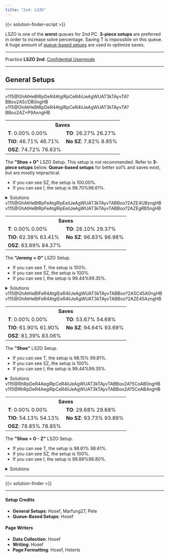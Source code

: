 ```yaml
---
title: "2nd: LSZO"
---
```

<head>
<meta
    name="description"
    content="LSZO 2nd's Standard and Queue-Based Setups"
  />
  {{< solution-finder-script >}}
</head>

LSZO is one of the **worst** queues for 2nd PC. **3-piece setups** are preferred in order to increase solve percentage. Saving <span class="mino">T</span> is impossible on this queue. A huge amount of <a href="#queue-based-setups">queue-based setups</a> are used to optimize saves.
<hr class="small">

Practice **LSZO 2nd**: [Confidential Usermode](https://himitsuconfidential.github.io/downstack-practice/usermode.html/=[LSZO]p4,*p7)
___
## General Setups
<hr class="small">
<div class="second-setup-body">
	<div class="second-setup-display">
		<div class="setup-image">
			<figfumen id="2nd-lszo-shoe+o" class="with180">v115@GhAtHeBtRpDeR4AtglRpCeR4ilJeAgWUAT3kTAyvTA?BBoo2A5//DB0ngHB</figfumen>
            <figfumen id="2nd-lszo-shoe+o" class="no180">v115@GhAtHeBtRpDeR4AtglRpCeR4ilJeAgWUAT3kTAyvTA?BBoo2AZ+P9AxngHB</figfumen>
		</div>
		<div class="setup-info">
			<table>			
				<tr>		
					<th colspan=2>Saves</th>	
				</tr>		
				<tr>		
					<td>	
						<strong>T</strong>: 
						<span title='0/5040' class='no180'>0.00%</span>
						<span title='0/5040' class='with180'>0.00%</span>
					</td>	
					<td>	
						<strong>TO</strong>: 
						<span title='1324/5040' class='no180'>26.27%</span>
						<span title='1324/5040' class='with180'>26.27%</span>
					</td>	
				</tr>		
				<tr>		
					<td>	
						<strong>TIO</strong>: 
						<span title='2354/5040' class='no180'>46.71%</span>
						<span title='2354/5040' class='with180'>46.71%</span>
					</td>	
					<td>	
						<strong>No SZ</strong>: 
						<span title='394/5040' class='no180'>7.82%</span>
						<span title='446/5040' class='with180'>8.85%</span>
					</td>	
				</tr>		
				<tr>		
					<td>	
						<strong>OSZ</strong>: 
						<span title='3766/5040' class='no180'>74.72%</span>
						<span title='3862/5040' class='with180'>76.63%</span>
					</td>	
					<td>
						<saves src="2nd-lszo-shoe+o">
					</td>
				</tr>		
			</table>								
		</div>
		<div class="setup-writeup">
			<p>The <strong>"Shoe + O"</strong> LSZO Setup. This setup is not recommended. Refer to <strong>3-piece setups</strong> below. <strong>Queue-based setups</strong> for better sol% and saves exist, but are mostly impractical.
			<ul>
				<li>If you can see <span class="mino">SZ</span>, the setup is <span title="5040/5040">100.00%</span>.</li>
				<li>If you can see <span class="mino">I</span>, the setup is <span class="with180">98.70%</span><span class="no180">98.61%</span>.</li>
			</ul>
			</p>
		</div>
	</div>
	<details>
		<summary>Solutions</summary>
		<div>
			<h4>Minimals</h4>
			<div class="solutions no180">
				<figfumen size="16">v115@9gRpwhhlh0R4A8Rpwhwwglg0R4D8whxwg0F8whwwgl?E8JeAgWTADX7rDy4CwBFbEEBQVk2AFrvAA</figfumen>
				<figfumen size="16">v115@9gRph0ilR4A8Rpg0wwglAtR4D8xwBtF8g0wwAtE8Je?AgWTADX7rDy4CwBFbsABW1ZOBFrvAA</figfumen>
				<figfumen size="16">v115@9gilzhR4A8glywRpR4D8BtRpF8wwBtE8JeAgWTADX7?rDy4CwBFbsABRVsABFrvAA</figfumen>
				<figfumen size="16">v115@9gRpBtywR4A8Rpg0BtwwR4D8zhF8i0E8JeAgWTADX7?rDy4CwBFbU9AYVOVBFrvAA</figfumen>
				<figfumen size="16">v115@9gRph0wwzhA8Rpg0xwilD8BtwwglF8g0BtE8JeAgWT?ADX7rDy4CwBFbU9AS1Y9AFrvAA</figfumen>
				<figfumen size="16">v115@9gRpwhQ4BtywA8RpwhR4BtwwD8whilF8whglQ4E8Je?AgWTADX7rDy4CwBFbU9AQVk2AFrvAA</figfumen>
				<figfumen size="16">v115@9gRpBtywR4A8RpzhR4D8g0BtwwF8i0E8JeAgWSADX7?rDy4CwBFb8UBu/gRAyfAAA</figfumen>
				<figfumen size="16">v115@9gRpwwhlh0R4A8Rpxwglg0R4D8Btglg0F8wwBtE8Je?AgWSADX7rDy4CwBFbkRBO0wRAyfAAA</figfumen>
				<figfumen size="16">v115@9gRpBtilR4A8Rpwwi0R4D8xwglg0F8wwBtE8JeAgWS?ADX7rDy4CwBFb0KBusnRAyfAAA</figfumen>
				<figfumen size="16">v115@9gi0wwilR4A8zhglAtR4D8xwBtF8g0wwAtE8JeAgWS?ADX7rDy4CwBFb0KBusnRAyfAAA</figfumen>
			</div>
			<div class="solutions with180">
				<figfumen size="16">v115@9gRpwhhlh0R4A8Rpwhwwglg0R4D8whxwg0F8whwwgl?E8JeAgWTADX7rDy4CwBFbEEBQVk2AFrvAA</figfumen>
				<figfumen size="16">v115@9gRph0ilR4A8Rpg0wwglAtR4D8xwBtF8g0wwAtE8Je?AgWTADX7rDy4CwBFbsABW1ZOBFrvAA</figfumen>
				<figfumen size="16">v115@9gilzhR4A8glywRpR4D8BtRpF8wwBtE8JeAgWTADX7?rDy4CwBFbsABRVsABFrvAA</figfumen>
				<figfumen size="16">v115@9gRpBtywR4A8Rpg0BtwwR4D8zhF8i0E8JeAgWTADX7?rDy4CwBFbU9AYVOVBFrvAA</figfumen>
				<figfumen size="16">v115@9gRph0wwzhA8Rpg0xwilD8BtwwglF8g0BtE8JeAgWT?ADX7rDy4CwBFbU9AS1Y9AFrvAA</figfumen>
				<figfumen size="16">v115@9gRpglQ4BtywA8RpglR4BtwwD8zhF8hlQ4E8JeAgWT?ADX7rDy4CwBFbU9ARl+5AFrvAA</figfumen>
				<figfumen size="16">v115@9gRpwhQ4BtywA8RpwhR4BtwwD8whilF8whglQ4E8Je?AgWTADX7rDy4CwBFbU9AQVk2AFrvAA</figfumen>
				<figfumen size="16">v115@9gRpBtywR4A8RpzhR4D8g0BtwwF8i0E8JeAgWSADX7?rDy4CwBFb8UBu/gRAyfAAA</figfumen>
				<figfumen size="16">v115@9gRpwwhlh0R4A8Rpxwglg0R4D8Btglg0F8wwBtE8Je?AgWSADX7rDy4CwBFbkRBO0wRAyfAAA</figfumen>
				<figfumen size="16">v115@9gRpBtg0zhA8RpwwBtilD8xwg0glF8wwh0E8JeAgWS?ADX7rDy4CwBFb0KBusnRAyfAAA</figfumen>
				<figfumen size="16">v115@9gRpBtilR4A8Rpwwi0R4D8xwglg0F8wwBtE8JeAgWS?ADX7rDy4CwBFb0KBusnRAyfAAA</figfumen>
				<figfumen size="16">v115@9gi0wwilR4A8zhglAtR4D8xwBtF8g0wwAtE8JeAgWS?ADX7rDy4CwBFb0KBusnRAyfAAA</figfumen>
			</div>
			<hr class="small">
			<h4>Extras</h4>
			<div>
				<figfumen size="16">v115@9gzhilR4A8i0wwglAtR4D8xwBtF8g0wwAtE8JeAgWs?AlEvXEhoo2AmXyTASILdD2488AwWM2ABlClEFMVABBoo2AS?7HOBwngHB</figfumen>
				<figfumen size="16">v115@9gRpzhywA8RpilR4wwD8BtR4F8glBtE8JeAgWsAlEv?XEhoo2AmXyTASILdD2488AQPM2ABlClEFMVABBoo2AT4nAB?yngHB</figfumen>
			</div>
		</div>
	</details>
</div>
<div class="second-setup-body">
    <div class="second-setup-display">
		<div class="setup-image">
			<figfumen id="2nd-lszo-hill+o" class="with180">v115@GhAtHeBtRpFeAtglRpEeilJeAgWUAT3kTAyvTABBoo?2AZE4UBzngHB</figfumen>
			<figfumen id="2nd-lszo-hill+o" class="no180">v115@GhAtHeBtRpFeAtglRpEeilJeAgWUAT3kTAyvTABBoo?2AZEgRB5ngHB</figfumen>
		</div>
		<div class="setup-info">
			<table>			
				<tr>		
					<th colspan=2>Saves</th>	
				</tr>		
				<tr>		
					<td>	
						<strong>T</strong>: 
						<span title='0/5040' class='no180'>0.00%</span>
						<span title='0/5040' class='with180'>0.00%</span>
					</td>	
					<td>	
						<strong>TO</strong>: 
						<span title='1416/5040' class='no180'>28.10%</span>
						<span title='1480/5040' class='with180'>29.37%</span>
					</td>	
				</tr>		
				<tr>		
					<td>	
						<strong>TIO</strong>: 
						<span title='3144/5040' class='no180'>62.38%</span>
						<span title='3196/5040' class='with180'>63.41%</span>
					</td>	
					<td>	
						<strong>No SZ</strong>: 
						<span title='4880/5040' class='no180'>96.83%</span>
						<span title='4888/5040' class='with180'>96.98%</span>
					</td>	
				</tr>		
				<tr>		
					<td>	
						<strong>OSZ</strong>: 
						<span title='4228/5040' class='no180'>83.89%</span>
						<span title='4252/5040' class='with180'>84.37%</span>
					</td>	
					<td>
						<saves src="2nd-lszo-hill+o">
					</td>	
				</tr>		
			</table>				
		</div>
		<div class="setup-writeup">
			<p>
			The <strong>"Jeremy + O"</strong> LSZO Setup.
				<ul>
					<li>If you can see <span class="mino">T</span>, the setup is 100%.</li>
					<li>If you can see <span class="mino">SZ</span>, the setup is 100%.</li>
					<li>If you can see <span class="mino">I</span>, the setup is <span class="with180">99.44%</span><span class="no180">99.35%</span>.</lI>
				</ul>
			</p>
		</div>
	</div>
	<details>
		<summary>Solutions</summary>
		<div>
			<h4>Minimals</h4>
			<div class="no180">
				<figfumen size="16">v115@9gRpwhhlh0R4A8Rpwhwwglg0R4D8whxwg0R4D8whww?glR4C8JeAgWTADX7rDy4CwBFbEEBQVk2AFrvAA</figfumen>
				<figfumen size="16">v115@9gRph0ilR4A8Rpg0wwglAtR4D8xwBtR4D8g0wwAtR4?C8JeAgWTADX7rDy4CwBFbsABW1ZOBFrvAA</figfumen>
				<figfumen size="16">v115@9gilzhR4A8glywRpR4D8BtRpR4D8wwBtR4C8JeAgWT?ADX7rDy4CwBFbsABSF02AFrvAA</figfumen>
				<figfumen size="16">v115@9gRpBtywR4A8Rpg0BtwwR4D8zhR4D8i0R4C8JeAgWT?ADX7rDy4CwBFbsABQVk2AFrvAA</figfumen>
				<figfumen size="16">v115@9gRpwwBthlh0A8RpxwBtglg0D8wwT4g0D8T4glC8Je?AgWTADX7rDy4CwBFbU9AXFrRBFrvAA</figfumen>
				<figfumen size="16">v115@9gRph0wwzhA8Rpg0xwilD8BtwwglR4D8g0BtR4C8Je?AgWTADX7rDy4CwBFbU9AS1Y9AFrvAA</figfumen>
				<figfumen size="16">v115@9gRpwhQ4BtywA8RpwhR4BtwwD8whilR4D8whglS4C8?JeAgWTADX7rDy4CwBFbU9AQVk2AFrvAA</figfumen>
				<figfumen size="16">v115@9gRpwwzhh0A8RpxwQ4hlg0D8BtR4glg0D8wwBtQ4gl?C8JeAgWTADX7rDy4CwBFb85AWl+UBFrvAA</figfumen>
				<figfumen size="16">v115@9gRpBtywR4A8RpzhR4D8g0BtwwR4D8i0R4C8JeAgWT?ADX7rDy4CwBFb85ASV0KBFrvAA</figfumen>
				<figfumen size="16">v115@9gRpwwhlh0R4A8Rpxwglg0R4D8Btglg0R4D8wwBtR4?C8JeAgWSADX7rDy4CwBFbkRBO0wRAyfAAA</figfumen>
			</div>
			<div class="with180">
				<figfumen size="16">v115@9gRpwhhlh0R4A8Rpwhwwglg0R4D8whxwg0R4D8whww?glR4C8JeAgWTADX7rDy4CwBFbEEBQVk2AFrvAA</figfumen>
				<figfumen size="16">v115@9gRph0ilR4A8Rpg0wwglAtR4D8xwBtR4D8g0wwAtR4?C8JeAgWTADX7rDy4CwBFbsABW1ZOBFrvAA</figfumen>
				<figfumen size="16">v115@9gilzhR4A8glywRpR4D8BtRpR4D8wwBtR4C8JeAgWT?ADX7rDy4CwBFbsABSF02AFrvAA</figfumen>
				<figfumen size="16">v115@9gRpBtywR4A8Rpg0BtwwR4D8zhR4D8i0R4C8JeAgWT?ADX7rDy4CwBFbsABQVk2AFrvAA</figfumen>
				<figfumen size="16">v115@9gRpwwBthlh0A8RpxwBtglg0D8wwT4g0D8T4glC8Je?AgWTADX7rDy4CwBFbU9AXFrRBFrvAA</figfumen>
				<figfumen size="16">v115@9gRph0wwzhA8Rpg0xwilD8BtwwglR4D8g0BtR4C8Je?AgWTADX7rDy4CwBFbU9AS1Y9AFrvAA</figfumen>
				<figfumen size="16">v115@9gRpglQ4BtywA8RpglR4BtwwD8zhR4D8hlS4C8JeAg?WTADX7rDy4CwBFbU9ARl+5AFrvAA</figfumen>
				<figfumen size="16">v115@9gRpwhQ4BtywA8RpwhR4BtwwD8whilR4D8whglS4C8?JeAgWTADX7rDy4CwBFbU9AQVk2AFrvAA</figfumen>
				<figfumen size="16">v115@9gRpwwzhh0A8RpxwQ4hlg0D8BtR4glg0D8wwBtQ4gl?C8JeAgWTADX7rDy4CwBFb85AWl+UBFrvAA</figfumen>
				<figfumen size="16">v115@9gRpBtywR4A8RpzhR4D8g0BtwwR4D8i0R4C8JeAgWT?ADX7rDy4CwBFb85ASV0KBFrvAA</figfumen>
				<figfumen size="16">v115@9gRpwwhlh0R4A8Rpxwglg0R4D8Btglg0R4D8wwBtR4?C8JeAgWSADX7rDy4CwBFbkRBO0wRAyfAAA</figfumen>
			</div>
			<hr class="small">
			<h4>Extras</h4>
			<div>
				<figfumen size="16">v115@9gzhilR4A8i0wwglAtR4D8xwBtR4D8g0wwAtR4C8Je?AgWsAlEvXEhoo2AmXyTASILdD2488AwWM2ABlClEFMVABBo?o2AS7HOBwngHB</figfumen>
				<figfumen size="16">v115@9gRpwwBtQ4glh0A8Rpxwilg0D8wwT4g0D8R4BtQ4C8?JeAgWrAlEvXEhoo2AmXyTASILdD2488AwNM2ABlClEFMVAB?Boo2AZlf9AFrvAA</figfumen>
				<figfumen size="16">v115@9gi0wwilR4A8zhglAtR4D8xwBtR4D8g0wwAtR4C8Je?AgWrAlEvXEhoo2AmXyTASILdD2488AwWM2ABlClEFMVABBo?o2AWFjHBFrvAA</figfumen>
				<figfumen size="16">v115@9gRpQ4BtR4h0A8RpT4wwg0D8ilxwg0D8glQ4BtwwC8?JeAgWrAlEvXEhoo2AmXyTASILdD2488AwNM2ABlClEFMVAB?Boo2AVFM6AFrvAA</figfumen>
				<figfumen size="16">v115@9gRpQ4BtR4h0A8RpR4Btwwg0D8ilxwg0D8glS4wwC8?JeAgWrAlEvXEhoo2AmXyTASILdD2488AwNM2ABlClEFMVAB?Boo2ASVGLBFrvAA</figfumen>
				<figfumen size="16">v115@9gi0R4BtR4A8zhwwglR4D8g0xwglBtD8R4wwhlC8Je?AgWrAlEvXEhoo2AmXyTASILdD2488AwWM2ABlClEFMVABBo?o2ASFrRBFrvAA</figfumen>
				<figfumen size="16">v115@9gRpwhh0T4A8Rpwhg0T4D8whBtywD8whg0BtwwC8Je?AgWsAlEvXEhoo2AmXyTASILdD2488AQSM2ABlClEFMVABBo?o2AREoABzngHB</figfumen>
				<figfumen size="16">v115@9gRpwhg0AtT4A8Rpwhi0R4D8whBtywD8whAtR4wwC8?JeAgWrAlEvXEhoo2AmXyTASILdD2488AQSM2ABlClEFMVAB?Boo2AWFjHBFrvAA</figfumen>
				<figfumen size="16">v115@9gilR4RpR4A8glBtywR4D8BtzhD8R4wwRpC8JeAgWr?AlEvXEhoo2AmXyTASILdD2488AQPM2ABlClEFMVABBoo2AX?lGEBFrvAA</figfumen>
			</div>
		</div>
	</details>
</div>
<div class="second-setup-body">
    <div class="second-setup-display">
		<div class="setup-image">
			<figfumen id="2nd-lszo-shoe" class="no180">v115@GhAtHeBtFeR4AtglEeR4ilJeAgWUAT3kTAyvTABBoo?2A5C45A0ngHB</figfumen>
			<figfumen id="2nd-lszo-shoe" class="with180">v115@GhAtHeBtFeR4AtglEeR4ilJeAgWUAT3kTAyvTABBoo?2AZE45AzngHB</figfumen>
		</div>
		<div class="setup-info">
			<table>			
				<tr>		
					<th colspan=2>Saves</th>	
				</tr>		
				<tr>		
					<td>	
						<strong>T</strong>: 
						<span title='0/5040' class='no180'>0.00%</span>
						<span title='0/5040' class='with180'>0.00%</span>
					</td>	
					<td>	
						<strong>TO</strong>: 
						<span title='2705/5040' class='no180'>53.67%</span>
						<span title='2756/5040' class='with180'>54.68%</span>
					</td>	
				</tr>		
				<tr>		
					<td>	
						<strong>TIO</strong>: 
						<span title='3120/5040' class='no180'>61.90%</span>
						<span title='3120/5040' class='with180'>61.90%</span>
					</td>	
					<td>	
						<strong>No SZ</strong>: 
						<span title='4770/5040' class='no180'>94.64%</span>
						<span title='4722/5040' class='with180'>93.69%</span>
					</td>	
				</tr>		
				<tr>		
					<td>	
						<strong>OSZ</strong>: 
						<span title='4102/5040' class='no180'>81.39%</span>
						<span title='4186/5040' class='with180'>83.06%</span>
					</td>	
					<td>	
						<saves src="2nd-lszo-shoe">
					</td>	
				</tr>		
			</table>			
		</div>
		<div class="setup-writeup">
			<p>
			The <strong>"Shoe"</strong> LSZO Setup.
				<ul>
					<li>If you can see <span class="mino">T</span>, the setup is 
						<span title="2120/2160" class="no180">98.15%</span>
						<span title="2156/2160" class="with180">99.81%</span>.</li>
					<li>If you can see <span class="mino">SZ</span>, the setup is 100%.</li>
					<li>If you can see <span class="mino">I</span>, the setup is <span class="with180">99.44%</span><span class="no180">99.35%</span>.</li>
				</ul>
			</p>
		</div>
	</div>
	<details>
		<summary>Solutions</summary>
		<div>
			<h4>Minimals</h4>
			<div class="no180">
				<figfumen size='16'>v115@9ghlwhRph0R4A8wwglwhRpg0R4B8xwwhRpg0D8wwgl?whRpE8JeAgH</figfumen>
				<figfumen size='16'>v115@9gRph0ilR4A8Rpg0wwglAtR4B8RpxwBtD8Rpg0wwAt?E8JeAgH</figfumen>
				<figfumen size='16'>v115@9gilzhR4A8glywRpR4B8RpBtRpD8RpwwBtE8JeAgH</figfumen>
				<figfumen size='16'>v115@9gRpBtywR4A8Rpg0BtwwR4B8RpzhD8Rpi0E8JeAgH</figfumen>
				<figfumen size='16'>v115@9gRph0wwzhA8Rpg0xwilB8RpBtwwglD8Rpg0BtE8Je?AgH</figfumen>
				<figfumen size='16'>v115@9gRpwhQ4BtywA8RpwhR4BtwwB8RpwhilD8RpwhglQ4?E8JeAgH</figfumen>
				<figfumen size='16'>v115@9gwwzhh0R4A8xwilg0R4B8BtglRpg0D8wwBtRpE8Je?AgH</figfumen>
				<figfumen size='16'>v115@9gh0wwRpzhA8g0xwRpilB8g0R4RpglD8R4wwRpE8Je?AgH</figfumen>
				<figfumen size='16'>v115@9gRpBtilR4A8Rpwwi0R4B8Rpxwglg0D8RpwwBtE8Je?AgH</figfumen>
			</div>
			<div class="with180">
				<figfumen size="16">v115@9ghlwhRph0R4A8wwglwhRpg0R4B8xwwhRpg0D8wwgl?whRpE8JeAgWTADX7rDy4CwBFbEEBQVk2AFrvAA</figfumen>
				<figfumen size="16">v115@9gilzhR4A8glywRpR4B8RpBtRpD8RpwwBtE8JeAgWT?ADX7rDy4CwBFbsABVlwHBFrvAA</figfumen>
				<figfumen size="16">v115@9gRpzhywA8RpilR4wwB8RpBtR4D8RpglBtE8JeAgWT?ADX7rDy4CwBFbsABQFb9AFrvAA</figfumen>
				<figfumen size="16">v115@9gRpBtywR4A8Rpg0BtwwR4B8RpzhD8Rpi0E8JeAgWT?ADX7rDy4CwBFbU9AZV2RBFrvAA</figfumen>
				<figfumen size="16">v115@9gRph0wwzhA8Rpg0xwilB8RpBtwwglD8Rpg0BtE8Je?AgWTADX7rDy4CwBFbU9AS1Y9AFrvAA</figfumen>
				<figfumen size="16">v115@9gRpglQ4BtywA8RpglR4BtwwB8RpzhD8RphlQ4E8Je?AgWTADX7rDy4CwBFbU9ARl+5AFrvAA</figfumen>
				<figfumen size="16">v115@9gRpwhQ4BtywA8RpwhR4BtwwB8RpwhilD8RpwhglQ4?E8JeAgWTADX7rDy4CwBFbU9AQVk2AFrvAA</figfumen>
				<figfumen size="16">v115@9gwwzhh0R4A8xwilg0R4B8BtglRpg0D8wwBtRpE8Je?AgWTADX7rDy4CwBFb85ATFzABFrvAA</figfumen>
				<figfumen size="16">v115@9gh0wwRpzhA8g0xwRpilB8g0R4RpglD8R4wwRpE8Je?AgWSADX7rDy4CwBFb0KBORsRAyfAAA</figfumen>
				<figfumen size="16">v115@9gRpBtg0zhA8RpwwBtilB8Rpxwg0glD8Rpwwh0E8Je?AgWSADX7rDy4CwBFb0KBusnRAyfAAA</figfumen>
				<figfumen size="16">v115@9gRpBtilR4A8Rpwwi0R4B8Rpxwglg0D8RpwwBtE8Je?AgWSADX7rDy4CwBFb0KBusnRAyfAAA</figfumen>
			</div>
			<hr class="small">
			<h4>Extras</h4>
			<div class="no180">
				<figfumen size='16'>v115@9ghlg0zhR4A8wwgli0AtR4B8xwRpBtD8wwglRpAtE8?JeAgH</figfumen>
				<figfumen size='16'>v115@9gzhilR4A8i0wwglAtR4B8RpxwBtD8Rpg0wwAtE8Je?AgH</figfumen>
				<figfumen size='16'>v115@9gi0zhR4A8wwilRpR4B8xwBtRpD8wwglg0BtE8JeAg?H</figfumen>
				<figfumen size='16'>v115@9gh0wwzhR4A8g0xwglRpR4B8BtwwglRpD8g0BthlE8?JeAgH</figfumen>
				<figfumen size='16'>v115@9gBtilh0R4A8wwBtRpg0R4B8xwglRpg0D8wwzhE8Je?AgH</figfumen>
				<figfumen size='16'>v115@9gh0wwwhilR4A8g0xwwhRpR4B8BtwwwhRpD8g0Btwh?glE8JeAgH</figfumen>
				<figfumen size='16'>v115@9gRpBtywR4A8RpzhR4B8Rpg0BtwwD8Rpi0E8JeAgH</figfumen>
				<figfumen size='16'>v115@9gBtilh0R4A8wwzhg0R4B8xwglRpg0D8wwBtRpE8Je?AgH</figfumen>
				<figfumen size='16'>v115@9gi0wwilR4A8zhglAtR4B8RpxwBtD8Rpg0wwAtE8Je?AgH</figfumen>
				<figfumen size='16'>v115@9gi0wwilR4A8RpxwglAtR4B8Rpg0wwBtD8zhAtE8Je?AgH</figfumen>
				<figfumen size='16'>v115@9gBtRpwwh0R4A8glBtxwg0R4B8glzhg0D8hlRpwwE8?JeAgH</figfumen>
			</div>
			<div class="with180">
				<figfumen size="16">v115@9gRph0ilR4A8Rpg0wwglAtR4B8RpxwBtD8Rpg0wwAt?E8JeAgWsAlEvXEhoo2AmXyTASILdD2488AwNM2ABlClEFMV?ABBoo2ATBwKB3ngHB</figfumen>
				<figfumen size="16">v115@9gRpwwhlh0R4A8Rpxwglg0R4B8RpBtglg0D8RpwwBt?E8JeAgWrAlEvXEhoo2AmXyTASILdD2488AwNM2ABlClEFMV?ABBoo2AYVOVBFrvAA</figfumen>
				<figfumen size="16">v115@9gRpBtywR4A8RpzhR4B8Rpg0BtwwD8Rpi0E8JeAgWr?AlEvXEhoo2AmXyTASILdD2488AQSM2ABlClEFMVABBoo2AY?F8ABFrvAA</figfumen>
				<figfumen size="16">v115@9gBtilh0R4A8wwzhg0R4B8xwglRpg0D8wwBtRpE8Je?AgWrAlEvXEhoo2AmXyTASILdD2488AwWM2ABlClEFMVABBo?o2ARVMOBFrvAA</figfumen>
				<figfumen size="16">v115@9gh0wwzhR4A8g0xwglRpR4B8BtwwglRpD8g0BthlE8?JeAgWrAlEvXEhoo2AmXyTASILdD2488AwWM2ABlClEFMVAB?Boo2AQV+ABFrvAA</figfumen>
				<figfumen size="16">v115@9gBtilh0R4A8wwBtRpg0R4B8xwglRpg0D8wwzhE8Je?AgWrAlEvXEhoo2AmXyTASILdD2488AwWM2ABlClEFMVABBo?o2AQVd9AFrvAA</figfumen>
				<figfumen size="16">v115@9gBtRpwwh0R4A8glBtxwg0R4B8glzhg0D8hlRpwwE8?JeAgWrAlEvXEhoo2AmXyTASILdD2488AwWM2ABlClEFMVAB?Boo2AQVt2AFrvAA</figfumen>
				<figfumen size="16">v115@9ghlg0zhR4A8wwgli0AtR4B8xwRpBtD8wwglRpAtE8?JeAgWrAlEvXEhoo2AmXyTASILdD2488AwWM2ABlClEFMVAB?Boo2AQF7KBFrvAA</figfumen>
			</div>
		</div>
	</details>
</div>
<div class="second-setup-body">
    <div class="second-setup-display">
		<div class="setup-image">
			<figfumen id="2nd-lszo-shoe+o-z" class="no180">v115@RhRpDeR4AeglRpCeR4ilJeAgWUAT3kTAyvTABBoo2A?5CoAB0ngHB</figfumen>
			<figfumen id="2nd-lszo-shoe+o-z" class="with180">v115@RhRpDeR4AeglRpCeR4ilJeAgWUAT3kTAyvTABBoo2A?5CoAB4ngHB</figfumen>
		</div>
		<div class="setup-info">
			<table>			
				<tr>		
					<th colspan=2>Saves</th>	
				</tr>		
				<tr>		
					<td>	
						<strong>T</strong>: 
						<span title='0/5040' class='no180'>0.00%</span>
						<span title='0/5040' class='with180'>0.00%</span>
					</td>	
					<td>	
						<strong>TO</strong>: 
						<span title='1496/5040' class='no180'>29.68%</span>
						<span title='1496/5040' class='with180'>29.68%</span>
					</td>	
				</tr>		
				<tr>		
					<td>	
						<strong>TIO</strong>: 
						<span title='2728/5040' class='no180'>54.13%</span>
						<span title='2728/5040' class='with180'>54.13%</span>
					</td>	
					<td>	
						<strong>No SZ</strong>: 
						<span title='4724/5040' class='no180'>93.73%</span>
						<span title='4732/5040' class='with180'>93.89%</span>
					</td>	
				</tr>		
				<tr>		
					<td>	
						<strong>OSZ</strong>: 
						<span title='3974/5040' class='no180'>78.85%</span>
						<span title='3974/5040' class='with180'>78.85%</span>
					</td>	
					<td>	
						<saves src="2nd-lszo-shoe+o-z">
					</td>	
				</tr>		
			</table>					
		</div>
		<div class="setup-writeup">
			<p>
			The <strong>"Shoe + O - Z"</strong> LSZO Setup.
				<ul>
					<li>If you can see <span class="mino">T</span>, the setup is 
						<span title="2130/2160" class="no180">98.61%</span>
						<span title="2130/2160" class="with180">98.61%</span>.</li>
					<li>If you can see <span class="mino">SZ</span>, the setup is 100%.</li>
					<li>If you can see <span class="mino">I</span>, the setup is <span class="with180" title="2136/2160">98.89%</span><span class="no180" title="2134/2160">98.80%</span>.</li>
				</ul>
			</p>
		</div>
	</div>
	<details>
		<summary>Solutions</summary>
		<div>
			<h4>Minimals</h4>
			<div class="no180">
				<figfumen size="16">v115@9gRph0ilR4AtRpg0wwglAtR4BtB8xwBtB8AtC8g0ww?AtE8JeAgWTADX7rDy4CwBFbEEBR1ZOBFrvAA</figfumen>
				<figfumen size="16">v115@9gRpwhhlh0R4AtRpwhwwglg0R4BtB8whxwg0B8AtC8?whwwglE8JeAgWTADX7rDy4CwBFbEEBQVk2AFrvAA</figfumen>
				<figfumen size="16">v115@9gilzhR4AtglywRpR4BtB8BtRpB8AtC8wwBtE8JeAg?WTADX7rDy4CwBFbsABS1Y9AFrvAA</figfumen>
				<figfumen size="16">v115@9gRpBtywR4AtRpg0BtwwR4BtB8zhB8AtC8i0E8JeAg?WTADX7rDy4CwBFbsABQFMVBFrvAA</figfumen>
				<figfumen size="16">v115@9gRph0wwzhAtRpg0xwilBtB8BtwwglB8AtC8g0BtE8?JeAgWTADX7rDy4CwBFbU9AW1ZOBFrvAA</figfumen>
				<figfumen size="16">v115@9gRpwhQ4BtywAtRpwhR4BtwwBtB8whilB8AtC8whgl?Q4E8JeAgWTADX7rDy4CwBFbU9AQVk2AFrvAA</figfumen>
				<figfumen size="16">v115@9gRpDti0glRpwwDtilB8xwR4B8g0C8wwR4E8JeAgWT?ADX7rDy4CwBFb85AVVkRBFrvAA</figfumen>
				<figfumen size="16">v115@9gRpwwhlh0R4AtRpxwglg0R4BtB8Btglg0B8AtC8ww?BtE8JeAgWTADX7rDy4CwBFb85AQlwHBFrvAA</figfumen>
				<figfumen size="16">v115@9gRpBtywR4AtRpzhR4BtB8g0BtwwB8AtC8i0E8JeAg?WSADX7rDy4CwBFb8UBu/gRAyfAAA</figfumen>
				<figfumen size="16">v115@9gRpBtilR4AtRpwwi0R4BtB8xwglg0B8AtC8wwBtE8?JeAgWSADX7rDy4CwBFb0KBusnRAyfAAA</figfumen>
			</div>
			<div class="with180">
				<figfumen size="16">v115@9gRpwhhlh0R4AtRpwhwwglg0R4BtB8whxwg0B8AtC8?whwwglE8JeAgWTADX7rDy4CwBFbEEBQVk2AFrvAA</figfumen>
				<figfumen size="16">v115@9gilzhR4AtglywRpR4BtB8BtRpB8AtC8wwBtE8JeAg?WTADX7rDy4CwBFbsABS1Y9AFrvAA</figfumen>
				<figfumen size="16">v115@9gRpzhywAtRpilR4wwBtB8BtR4B8AtC8glBtE8JeAg?WTADX7rDy4CwBFbsABR1QOBFrvAA</figfumen>
				<figfumen size="16">v115@9gRpBtywR4AtRpg0BtwwR4BtB8zhB8AtC8i0E8JeAg?WTADX7rDy4CwBFbsABQFMVBFrvAA</figfumen>
				<figfumen size="16">v115@9gRph0wwzhAtRpg0xwilBtB8BtwwglB8AtC8g0BtE8?JeAgWTADX7rDy4CwBFbU9AW1ZOBFrvAA</figfumen>
				<figfumen size="16">v115@9gRpglQ4BtywAtRpglR4BtwwBtB8zhB8AtC8hlQ4E8?JeAgWTADX7rDy4CwBFbU9ARl+5AFrvAA</figfumen>
				<figfumen size="16">v115@9gRpwhQ4BtywAtRpwhR4BtwwBtB8whilB8AtC8whgl?Q4E8JeAgWTADX7rDy4CwBFbU9AQVk2AFrvAA</figfumen>
				<figfumen size="16">v115@9gRpDti0glRpwwDtilB8xwR4B8g0C8wwR4E8JeAgWT?ADX7rDy4CwBFb85AVVkRBFrvAA</figfumen>
				<figfumen size="16">v115@9gRpwwhlh0R4AtRpxwglg0R4BtB8Btglg0B8AtC8ww?BtE8JeAgWTADX7rDy4CwBFb85AQlwHBFrvAA</figfumen>
				<figfumen size="16">v115@9gRpBtywR4AtRpzhR4BtB8g0BtwwB8AtC8i0E8JeAg?WSADX7rDy4CwBFb8UBu/gRAyfAAA</figfumen>
				<figfumen size="16">v115@9gRpBtilR4AtRpwwi0R4BtB8xwglg0B8AtC8wwBtE8?JeAgWSADX7rDy4CwBFb0KBusnRAyfAAA</figfumen>
			</div>
			<hr class="small">
			<h4>Extras</h4>
			<div class="no180">
				<figfumen size="16">v115@9gRpzhywAtRpilR4wwBtB8BtR4B8AtC8glBtE8JeAg?WsAlEvXEhoo2AmXyTASILdD2488AQPM2ABlClEFMVABBoo2?Az5P9A3ngHB</figfumen>
				<figfumen size="16">v115@9gzhilR4Ati0wwglAtR4BtB8xwBtB8AtC8g0wwAtE8?JeAgWsAlEvXEhoo2AmXyTASILdD2488AwWM2ABlClEFMVAB?Boo2Ay/fRB3ngHB</figfumen>
				<figfumen size="16">v115@9gi0wwilR4AtzhglAtR4BtB8xwBtB8AtC8g0wwAtE8?JeAgWrAlEvXEhoo2AmXyTASILdD2488AwWM2ABlClEFMVAB?Boo2AXlGEBFrvAA</figfumen>
			</div>
			<div class="with180">
				<figfumen size="16">v115@9gRph0ilR4AtRpg0wwglAtR4BtB8xwBtB8AtC8g0ww?AtE8JeAgWsAlEvXEhoo2AmXyTASILdD2488AwNM2ABlClEF?MVABBoo2A05vKB3ngHB</figfumen>
				<figfumen size="16">v115@9gzhilR4Ati0wwglAtR4BtB8xwBtB8AtC8g0wwAtE8?JeAgWsAlEvXEhoo2AmXyTASILdD2488AwWM2ABlClEFMVAB?Boo2Ay/fRB3ngHB</figfumen>
				<figfumen size="16">v115@9gi0wwilR4AtzhglAtR4BtB8xwBtB8AtC8g0wwAtE8?JeAgWrAlEvXEhoo2AmXyTASILdD2488AwWM2ABlClEFMVAB?Boo2AXlGEBFrvAA</figfumen>
			</div>
		</div>
	</details>
</div>
<hr>

{{< solution-finder >}}

<!-- ## Queue-Based Setups
ABCD's queue-based setups are (writeup)
<hr class="small">
<center>
	<div class="second-standard-queuebased-body">
		<section id="xy-t">
			<a href="#xy-t">
				<h3><span class="mino">XY</span> (Save <span class="mino">T</span>)</h3>
			</a>
			<div class="second-standard-queuebased">
				<hr class="small">
				<p></p>
			</div>
		</section>
	</div>
</center>
<hr> -->
<div id="solution-finder-base"></div>
<hr>
<div class="credits">
	<div class="credit-section">
		<h4>Setup Credits</h4>
		<ul>
			<li><strong>General Setups</strong>: Hosef, Marfung27, Pete</li>
			<li><strong>Queue-Based Setups</strong>: Hosef</li>
		</ul>
	</div>
	<div class="credit-section">
		<h4>Page Writers</h4>
		<ul>
			<li><strong>Data Collection</strong>: Hosef</li>
			<li><strong>Writing</strong>: Hosef</li>
			<li><strong>Page Formatting</strong>: Hosef, Hsterts</li>
		</ul>
	</div>
</div>